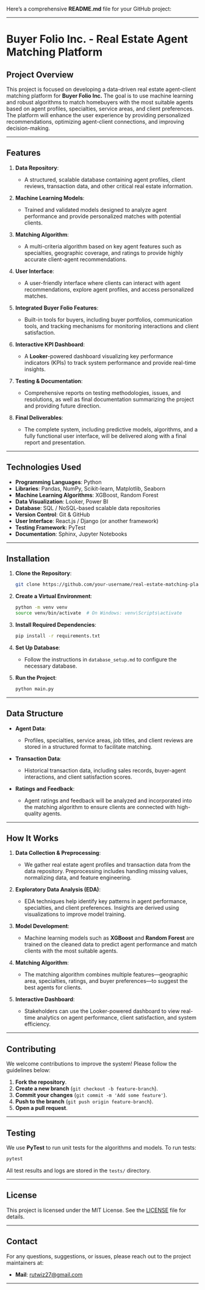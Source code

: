 Here’s a comprehensive **README.md** file for your GitHub project:

---

# **Buyer Folio Inc. - Real Estate Agent Matching Platform**

## **Project Overview**

This project is focused on developing a data-driven real estate agent-client matching platform for **Buyer Folio Inc.** The goal is to use machine learning and robust algorithms to match homebuyers with the most suitable agents based on agent profiles, specialties, service areas, and client preferences. The platform will enhance the user experience by providing personalized recommendations, optimizing agent-client connections, and improving decision-making.

---

## **Features**

1. **Data Repository**:
   - A structured, scalable database containing agent profiles, client reviews, transaction data, and other critical real estate information.

2. **Machine Learning Models**:
   - Trained and validated models designed to analyze agent performance and provide personalized matches with potential clients.
   
3. **Matching Algorithm**:
   - A multi-criteria algorithm based on key agent features such as specialties, geographic coverage, and ratings to provide highly accurate client-agent recommendations.

4. **User Interface**:
   - A user-friendly interface where clients can interact with agent recommendations, explore agent profiles, and access personalized matches.
   
5. **Integrated Buyer Folio Features**:
   - Built-in tools for buyers, including buyer portfolios, communication tools, and tracking mechanisms for monitoring interactions and client satisfaction.

6. **Interactive KPI Dashboard**:
   - A **Looker**-powered dashboard visualizing key performance indicators (KPIs) to track system performance and provide real-time insights.

7. **Testing & Documentation**:
   - Comprehensive reports on testing methodologies, issues, and resolutions, as well as final documentation summarizing the project and providing future direction.

8. **Final Deliverables**:
   - The complete system, including predictive models, algorithms, and a fully functional user interface, will be delivered along with a final report and presentation.

---

## **Technologies Used**

- **Programming Languages**: Python
- **Libraries**: Pandas, NumPy, Scikit-learn, Matplotlib, Seaborn
- **Machine Learning Algorithms**: XGBoost, Random Forest
- **Data Visualization**: Looker, Power BI
- **Database**: SQL / NoSQL-based scalable data repositories
- **Version Control**: Git & GitHub
- **User Interface**: React.js / Django (or another framework)
- **Testing Framework**: PyTest
- **Documentation**: Sphinx, Jupyter Notebooks

---

## **Installation**

1. **Clone the Repository**:
   ```bash
   git clone https://github.com/your-username/real-estate-matching-platform.git
   ```
   
2. **Create a Virtual Environment**:
   ```bash
   python -m venv venv
   source venv/bin/activate  # On Windows: venv\Scripts\activate
   ```

3. **Install Required Dependencies**:
   ```bash
   pip install -r requirements.txt
   ```

4. **Set Up Database**:
   - Follow the instructions in `database_setup.md` to configure the necessary database.
   
5. **Run the Project**:
   ```bash
   python main.py
   ```

---

## **Data Structure**

- **Agent Data**:
   - Profiles, specialties, service areas, job titles, and client reviews are stored in a structured format to facilitate matching.
   
- **Transaction Data**:
   - Historical transaction data, including sales records, buyer-agent interactions, and client satisfaction scores.
   
- **Ratings and Feedback**:
   - Agent ratings and feedback will be analyzed and incorporated into the matching algorithm to ensure clients are connected with high-quality agents.

---

## **How It Works**

1. **Data Collection & Preprocessing**:
   - We gather real estate agent profiles and transaction data from the data repository. Preprocessing includes handling missing values, normalizing data, and feature engineering.

2. **Exploratory Data Analysis (EDA)**:
   - EDA techniques help identify key patterns in agent performance, specialties, and client preferences. Insights are derived using visualizations to improve model training.

3. **Model Development**:
   - Machine learning models such as **XGBoost** and **Random Forest** are trained on the cleaned data to predict agent performance and match clients with the most suitable agents.

4. **Matching Algorithm**:
   - The matching algorithm combines multiple features—geographic area, specialties, ratings, and buyer preferences—to suggest the best agents for clients.

5. **Interactive Dashboard**:
   - Stakeholders can use the Looker-powered dashboard to view real-time analytics on agent performance, client satisfaction, and system efficiency.

---

## **Contributing**

We welcome contributions to improve the system! Please follow the guidelines below:

1. **Fork the repository**.
2. **Create a new branch** (`git checkout -b feature-branch`).
3. **Commit your changes** (`git commit -m 'Add some feature'`).
4. **Push to the branch** (`git push origin feature-branch`).
5. **Open a pull request**.

---

## **Testing**

We use **PyTest** to run unit tests for the algorithms and models. To run tests:

```bash
pytest
```

All test results and logs are stored in the `tests/` directory.

---

## **License**

This project is licensed under the MIT License. See the [LICENSE](LICENSE) file for details.

---

## **Contact**

For any questions, suggestions, or issues, please reach out to the project maintainers at:

- **Mail**: rutwiz27@gmail.com

---
